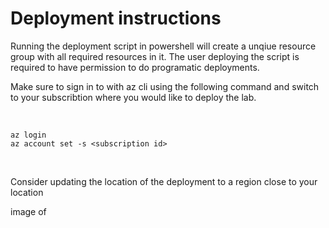 # Deployment instructions
Running the deployment script in powershell will create a unqiue resource group with all required resources in it. The user deploying the script is required to have permission to do programatic deployments.  

Make sure to sign in to with az cli using the following command and switch to your subscribtion where you would like to deploy the lab.

<br>

```
az login 
az account set -s <subscription id>
```

<br>

Consider updating the location of the deployment to a region close to your location

image of 

